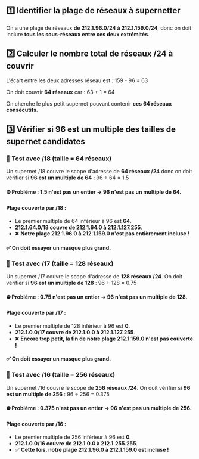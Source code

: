## **1️⃣ Identifier la plage de réseaux à supernetter**

On a une plage de réseaux **de 212.1.96.0/24 à 212.1.159.0/24**, donc on doit inclure **tous les sous-réseaux entre ces deux extrémités**.



## **2️⃣ Calculer le nombre total de réseaux /24 à couvrir**

L'écart entre les deux adresses réseau est : 159 - 96 = 63

On doit couvrir **64 réseaux** car : 63 + 1 = 64

On cherche le plus petit supernet pouvant contenir **ces 64 réseaux consécutifs**.



## **3️⃣ Vérifier si 96 est un multiple des tailles de supernet candidates**

### **🔹 Test avec /18 (taille = 64 réseaux)**

Un supernet /18 couvre le scope d'adresse de **64 réseaux /24** donc on doit vérifier si **96 est un multiple de 64** : 96 ÷ 64 = 1.5

#### ⛔ Problème : 1.5 n'est pas un entier → **96 n'est pas un multiple de 64**.

#### **Plage couverte par /18** :

- Le premier multiple de 64 inférieur à 96 est **64**.
- **212.1.64.0/18 couvre de 212.1.64.0 à 212.1.127.255**.
- ❌ **Notre plage 212.1.96.0 à 212.1.159.0 n'est pas entièrement incluse !**

#### ✅ **On doit essayer un masque plus grand**.


### **🔹 Test avec /17 (taille = 128 réseaux)**

Un supernet /17 couvre le scope d'adresse de **128 réseaux /24**. On doit vérifier si **96 est un multiple de 128** : 96 ÷ 128 = 0.75

#### ⛔ Problème : 0.75 n'est pas un entier → **96 n'est pas un multiple de 128**.

#### **Plage couverte par /17** :

- Le premier multiple de 128 inférieur à 96 est **0**.
- **212.1.0.0/17 couvre de 212.1.0.0 à 212.1.127.255**.
- ❌ **Encore trop petit, la fin de notre plage 212.1.159.0 n'est pas couverte !**

#### ✅ **On doit essayer un masque plus grand**.


### **🔹 Test avec /16 (taille = 256 réseaux)**

Un supernet /16 couvre le scope de **256 réseaux /24**. On doit vérifier si **96 est un multiple de 256** : 96 ÷ 256 = 0.375

#### ⛔ Problème : 0.375 n'est pas un entier → **96 n'est pas un multiple de 256**.

#### **Plage couverte par /16** :

- Le premier multiple de 256 inférieur à 96 est **0**.
- **212.1.0.0/16 couvre de 212.1.0.0 à 212.1.255.255**.
- ✅ **Cette fois, notre plage 212.1.96.0 à 212.1.159.0 est incluse !**
